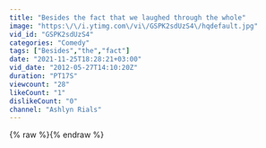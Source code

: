 ```yaml
---
title: "Besides the fact that we laughed through the whole"
image: "https:\/\/i.ytimg.com\/vi\/GSPK2sdUzS4\/hqdefault.jpg"
vid_id: "GSPK2sdUzS4"
categories: "Comedy"
tags: ["Besides","the","fact"]
date: "2021-11-25T18:28:21+03:00"
vid_date: "2012-05-27T14:10:20Z"
duration: "PT17S"
viewcount: "28"
likeCount: "1"
dislikeCount: "0"
channel: "Ashlyn Rials"
---
```

{% raw %}{% endraw %}
